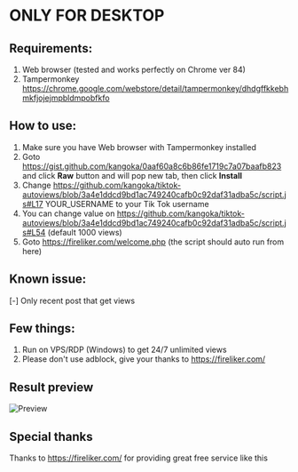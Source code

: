 # ONLY FOR DESKTOP

## Requirements:
1. Web browser (tested and works perfectly on Chrome ver 84)
2. Tampermonkey https://chrome.google.com/webstore/detail/tampermonkey/dhdgffkkebhmkfjojejmpbldmpobfkfo

## How to use:
1. Make sure you have Web browser with Tampermonkey installed
2. Goto https://gist.github.com/kangoka/0aaf60a8c6b86fe1719c7a07baafb823 and click **Raw** button and will pop new tab, then click **Install**
3. Change https://github.com/kangoka/tiktok-autoviews/blob/3a4e1ddcd9bd1ac749240cafb0c92daf31adba5c/script.js#L17 YOUR_USERNAME to your Tik Tok username
4. You can change value on https://github.com/kangoka/tiktok-autoviews/blob/3a4e1ddcd9bd1ac749240cafb0c92daf31adba5c/script.js#L54 (default 1000 views)
5. Goto https://fireliker.com/welcome.php (the script should auto run from here)

## Known issue:
[-] Only recent post that get views

## Few things:
1. Run on VPS/RDP (Windows) to get 24/7 unlimited views
2. Please don't use adblock, give your thanks to https://fireliker.com/

## Result preview
![Preview](https://i.imgur.com/CkkA1gA.png)

## Special thanks
Thanks to https://fireliker.com/ for providing great free service like this
